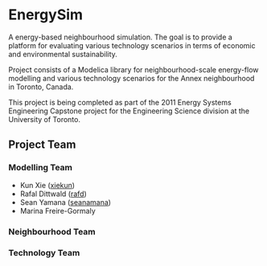 EnergySim
=========

A energy-based neighbourhood simulation. The goal is to provide a platform for evaluating various technology scenarios in terms of economic and environmental sustainability. 

Project consists of a Modelica library for neighbourhood-scale energy-flow modelling and various technology scenarios for the Annex neighbourhood in Toronto, Canada.

This project is being completed as part of the 2011 Energy Systems Engineering Capstone project for the Engineering Science division at the University of Toronto.


Project Team
------------

### Modelling Team
* Kun Xie ([xiekun](http://github.com/xiekun/))
* Rafal Dittwald ([rafd](https://github.com/rafd/))
* Sean Yamana ([seanamana](https://github.com/rafd/))
* Marina Freire-Gormaly

### Neighbourhood Team

### Technology Team
